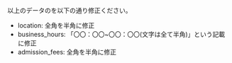以上のデータのを以下の通り修正ください。
- location: 全角を半角に修正
- business_hours: 「〇〇：〇〇~〇〇：〇〇(文字は全て半角)」という記載に修正
- admission_fees: 全角を半角に修正
